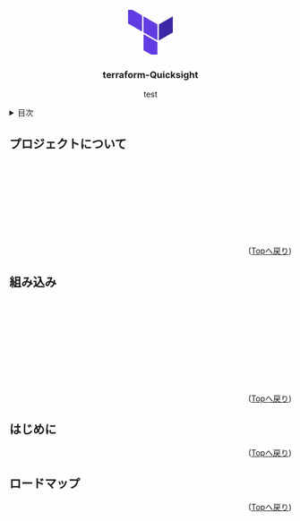 <a name="readme-top"></a>
<div align="center">
  <a href="https://github.com/onewonderjapan/terraform-Quicksight">
    <img src="images/th.jpg" alt="Logo" width="80" height="80">
  </a>

  <h3 align="center">terraform-Quicksight</h3>

  <p align="center">
   test
  </p>
</div>
<details>
  <summary>目次</summary>
  <ol>
    <li>
      <a href="# プロジェクトについて">プロジェクトについて</a>
      <ul>
        <li><a href="# 組み込み">組み込み</a></li>
      </ul>
    </li>
    <li>
      <a href="# はじめに">はじめに</a>
      <ul>
        <li><a href="#prerequisites">前提</a></li>
        <li><a href="#installation">インストール</a></li>
      </ul>
    </li>
    <li><a href="# ロードマップ">ロードマップ</a></li>
  </ol>
</details>

## プロジェクトについて
<br />
<br />
<br />
<br />
<br />
<br />
<br />
<br />
<p align="right">(<a href="#readme-top">Topへ戻り</a>)</p>

## 組み込み
<br />
<br />
<br />
<br />
<br />
<br />
<br />
<br />
<br />
<p align="right">(<a href="#readme-top">Topへ戻り</a>)</p>

## はじめに
<p align="right">(<a href="#readme-top">Topへ戻り</a>)</p>

## ロードマップ
<p align="right">(<a href="#readme-top">Topへ戻り</a>)</p>